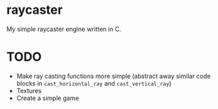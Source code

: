 # raycaster

My simple raycaster engine written in C.

# TODO

- Make ray casting functions more simple (abstract away similar code blocks in `cast_horizontal_ray` and `cast_vertical_ray`)
- Textures
- Create a simple game
